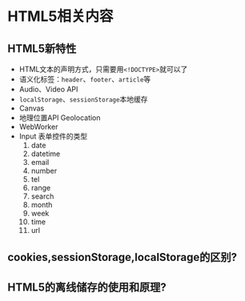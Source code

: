 # HTML5相关内容

## HTML5新特性
- HTML文本的声明方式，只需要用`<!DOCTYPE>`就可以了
- 语义化标签：`header`、`footer`、`article`等
- Audio、Video API
- `localStorage`、`sessionStorage`本地缓存
- Canvas
- 地理位置API Geolocation
- WebWorker
- Input 表单控件的类型
  1.  date
  2.  datetime
  3.  email
  4.  number
  5.  tel
  6.  range
  7.  search
  8.  month
  9.  week
  10. time
  11. url


## cookies,sessionStorage,localStorage的区别?

## HTML5的离线储存的使用和原理?
